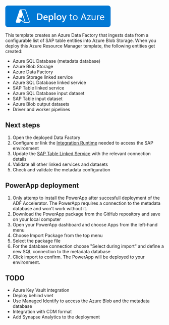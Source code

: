 [![Deploy To Azure](https://raw.githubusercontent.com/Azure/azure-quickstart-templates/master/1-CONTRIBUTION-GUIDE/images/deploytoazure.svg?sanitize=true)](https://portal.azure.com/#create/Microsoft.Template/uri/https%3A%2F%2Fraw.githubusercontent.com%2Fbjarkowski%2Fsaptable-adf-starter%2Fmaster%2Fazuredeploy.json)


This template creates an Azure Data Factory that ingests data from a configurable list of SAP table entities into Azure Blob Storage. When you deploy this Azure Resource Manager template, the following entities get created: 

- Azure SQL Database (metadata database)
- Azure Blob Storage
- Azure Data Factory
- Azure Storage linked service 
- Azure SQL Database linked service
- SAP Table linked service
- Azure SQL Database input dataset
- SAP Table input dataset
- Azure Blob output datasets
- Driver and worker pipelines

## Next steps
1. Open the deployed Data Factory 
2. Configure or link the [Integration Runtime](https://docs.microsoft.com/en-us/azure/data-factory/connector-sap-table) needed to access the SAP environment
3. Update the [SAP Table Linked Service](https://docs.microsoft.com/en-us/azure/data-factory/connector-sap-table) with the relevant connection details
4. Validate all other linked services and datasets
5. Check and validate the metadata configuration 

## PowerApp deployment
1. Only attemp to install the PowerApp after succesfull deployment of the ADF Accelerator. The PowerApp requires a connection to the metadata database and won't work without it.
2. Download the PowerApp package from the GitHub repository and save on your local computer
3. Open your PowerApp dashboard and choose Apps from the left-hand menu
4. Choose Import Package from the top menu
5. Select the package file
6. For the database connection choose "Select during import" and define a new SQL connection to the metadata database
7. Click import to confirm. The PowerApp will be deployed to your environment.

## TODO
- Azure Key Vault integration
- Deploy behind vnet
- Use Managed Identify to access the Azure Blob and the metadata database
- Integration with CDM format
- Add Synapse Analytics to the deployment 
